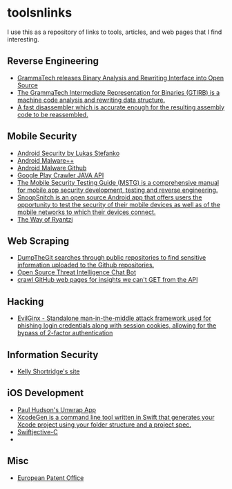 # toolsnlinks
I use this as a repository of links to tools, articles, and web pages that I find interesting.

## Reverse Engineering
- [GrammaTech releases Binary Analysis and Rewriting Interface into Open Source](http://www.newelectronics.co.uk/electronics-news/grammatech-releases-binary-analysis-and-rewriting-interface-into-open-source/214869/)
- [The GrammaTech Intermediate Representation for Binaries (GTIRB) is a machine code analysis and rewriting data structure.](https://github.com/GrammaTech/gtirb)
- [A fast disassembler which is accurate enough for the resulting assembly code to be reassembled.](https://github.com/GrammaTech/ddisasm)

## Mobile Security
- [Android Security by Lukas Stefanko](https://lukasstefanko.com/)
- [Android Malware++](http://skptr.me/)
- [Android Malware Github](https://github.com/sk3ptre)
- [Google Play Crawler JAVA API](https://github.com/ashishb/google-play-crawler)
- [The Mobile Security Testing Guide (MSTG) is a comprehensive manual for mobile app security development, testing and reverse engineering. ](https://github.com/OWASP/owasp-mstg)
- [SnoopSnitch is an open source Android app that offers users the opportunity to test the security of their mobile devices as well as of the mobile networks to which their devices connect.](https://opensource.srlabs.de/projects/snoopsnitch)
- [The Way of Ryantzj](http://www.ryantzj.com/)

## Web Scraping
- [DumpTheGit searches through public repositories to find sensitive information uploaded to the Github repositories.](https://github.com/Securityautomation/DumpTheGit)
- [Open Source Threat Intelligence Chat Bot ](https://github.com/cylance/CyBot)
- [crawl GitHub web pages for insights we can't GET from the API](https://github.com/nelsonic/github-scraper)

## Hacking
- [EvilGinx - Standalone man-in-the-middle attack framework used for phishing login credentials along with session cookies, allowing for the bypass of 2-factor authentication](https://github.com/kgretzky/evilginx2)

## Information Security
- [Kelly Shortridge's site](https://swagitda.com/)

## iOS Development
- [Paul Hudson's Unwrap App](https://github.com/twostraws/Unwrap)
- [XcodeGen is a command line tool written in Swift that generates your Xcode project using your folder structure and a project spec.](https://github.com/yonaskolb/XcodeGen)
- [Swiftjective-C](https://www.swiftjectivec.com/)
- []()

## Misc
- [European Patent Office](https://www.epo.org/searching-for-patents/technical/espacenet.html#tab-1)